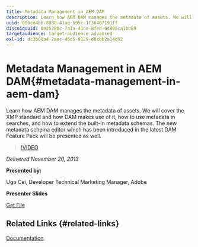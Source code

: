 ```yaml
---
title: Metadata Management in AEM DAM
description: Learn how AEM DAM manages the metadata of assets. We will cover the XMP standard and how DAM makes use of it, how to use metadata in searches, and how to extend the built-in metadata schemas. The new metadata schema editor which has been introduced in the latest DAM Feature Pack will be presented as well.
uuid: 09bce4bb-8880-41ae-b95c-1f36407191ff
discoiquuid: 0e2538bc-7a1a-41ce-8fed-64805ca1bb89
targetaudience: target-audience advanced
exl-id: dc3b60a4-2aec-46d5-9129-d8cbb2a14d92
---
```

# Metadata Management in AEM DAM{#metadata-management-in-aem-dam}

Learn how AEM DAM manages the metadata of assets. We will cover the XMP standard and how DAM makes use of it, how to use metadata in searches, and how to extend the built-in metadata schemas. The new metadata schema editor which has been introduced in the latest DAM Feature Pack will be presented as well.

>[!VIDEO](https://video.tv.adobe.com/v/19524/?quality=9)

*Delivered November 20, 2013*

**Presented by:**

Ugo Cei, Developer Technical Marketing Manager, Adobe

**Presenter Slides**

[Get File](assets/metadata-management-in-aem-dam.pdf)

## Related Links {#related-links}

[Documentation](https://docs.adobe.com/content/docs/en/cq/5-6-1/dam/metadata_for_digitalassetmanagement.html)

